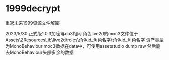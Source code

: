# 1999decrypt
重返未来1999资源文件解密

2023/5/30
正式版1.0.3加密与cb3相同
角色live2d的moc3文件位于Assets\ZResourcesLib\live2d\roles\角色id_角色名字\角色id_角色名字
资产类型为MonoBehaviour moc3数据在data中，可使用assetstudio dump raw 然后删去MonoBehaviour头部多余的数据
